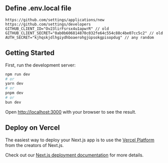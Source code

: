 ## Define .env.local file
```
https://github.com/settings/applications/new
https://github.com/settings/developers
GITHUB_CLIENT_ID="Ov23lirFsrsx4u1apwrR" // old
GITHUB_CLIENT_SECRET="0ab0b606814870c032fe64c554c88c4be07cc5c2" // old
AUTH_SECRET="kjhqskjdlhgiydhboaerohgjùpsokgpisopdug" // any random
```

## Getting Started

First, run the development server:

```bash
npm run dev
# or
yarn dev
# or
pnpm dev
# or
bun dev
```

Open [http://localhost:3000](http://localhost:3000) with your browser to see the result.

## Deploy on Vercel

The easiest way to deploy your Next.js app is to use the [Vercel Platform](https://vercel.com/new?utm_medium=default-template&filter=next.js&utm_source=create-next-app&utm_campaign=create-next-app-readme) from the creators of Next.js.

Check out our [Next.js deployment documentation](https://nextjs.org/docs/app/building-your-application/deploying) for more details.
